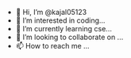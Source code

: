 - 👋 Hi, I’m @kajal05123
- 👀 I’m interested in coding...
- 🌱 I’m currently learning cse...
- 💞️ I’m looking to collaborate on ...
- 📫 How to reach me ...

<!---
kajal05123/kajal05123 is a ✨ special ✨ repository because its `README.md` (this file) appears on your GitHub profile.
You can click the Preview link to take a look at your changes.
--->

